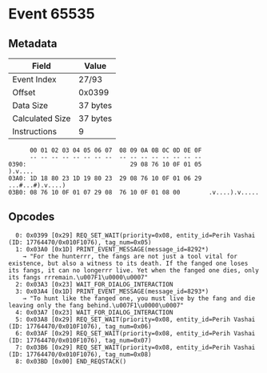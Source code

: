 # Event 65535

## Metadata

| Field           | Value    |
|-----------------|----------|
| Event Index     | 27/93    |
| Offset          | 0x0399   |
| Data Size       | 37 bytes |
| Calculated Size | 37 bytes |
| Instructions    | 9        |

```
      00 01 02 03 04 05 06 07  08 09 0A 0B 0C 0D 0E 0F
      -- -- -- -- -- -- -- --  -- -- -- -- -- -- -- --
0390:                             29 08 76 10 0F 01 05           ).v....
03A0: 1D 18 80 23 1D 19 80 23  29 08 76 10 0F 01 06 29  ...#...#).v....)
03B0: 08 76 10 0F 01 07 29 08  76 10 0F 01 08 00        .v....).v.....  
```

## Opcodes

```
  0: 0x0399 [0x29] REQ_SET_WAIT(priority=0x08, entity_id=Perih Vashai (ID: 17764470/0x010F1076), tag_num=0x05)
  1: 0x03A0 [0x1D] PRINT_EVENT_MESSAGE(message_id=8292*)
    → "For the hunterrr, the fangs are not just a tool vital for existence, but also a witness to its death. If the fanged one loses its fangs, it can no longerrr live. Yet when the fanged one dies, only its fangs rrremain.\u007F1\u0000\u0007"
  2: 0x03A3 [0x23] WAIT_FOR_DIALOG_INTERACTION
  3: 0x03A4 [0x1D] PRINT_EVENT_MESSAGE(message_id=8293*)
    → "To hunt like the fanged one, you must live by the fang and die leaving only the fang behind.\u007F1\u0000\u0007"
  4: 0x03A7 [0x23] WAIT_FOR_DIALOG_INTERACTION
  5: 0x03A8 [0x29] REQ_SET_WAIT(priority=0x08, entity_id=Perih Vashai (ID: 17764470/0x010F1076), tag_num=0x06)
  6: 0x03AF [0x29] REQ_SET_WAIT(priority=0x08, entity_id=Perih Vashai (ID: 17764470/0x010F1076), tag_num=0x07)
  7: 0x03B6 [0x29] REQ_SET_WAIT(priority=0x08, entity_id=Perih Vashai (ID: 17764470/0x010F1076), tag_num=0x08)
  8: 0x03BD [0x00] END_REQSTACK()
```
